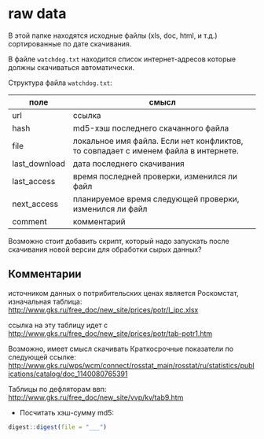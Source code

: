 # raw data

В этой папке находятся исходные файлы (xls, doc, html, и т.д.) сортированные по дате скачивания.

В файле `watchdog.txt` находится список интернет-адресов которые должны скачиваться автоматически.

Структура файла `watchdog.txt`:

| поле | смысл |
|---|---|
| url | ссылка |
| hash | md5-хэш последнего скачанного файла |
| file | локальное имя файла. Если нет конфликтов, то совпадает с именем файла в интернете. |
| last_download | дата последнего скачивания |
| last_access | время последней проверки, изменился ли файл |
| next_access | планируемое время следующей проверки, изменился ли файл |
| comment | комментарий |

Возможно стоит добавить скрипт, который надо запускать после скачивания новой версии для обработки сырых данных?


## Комментарии


источником данных о потрибительских ценах является Роскомстат, изначальная таблица:
http://www.gks.ru/free_doc/new_site/prices/potr/I_ipc.xlsx

ссылка на эту таблицу идет с
http://www.gks.ru/free_doc/new_site/prices/potr/tab-potr1.htm

Возможно, имеет смысл скачивать Краткосрочные показатели по следующей ссылке: 
http://www.gks.ru/wps/wcm/connect/rosstat_main/rosstat/ru/statistics/publications/catalog/doc_1140080765391

Таблицы по дефляторам ввп:
http://www.gks.ru/free_doc/new_site/vvp/kv/tab9.htm

* Посчитать хэш-сумму md5:
```r
digest::digest(file = "___")
```
